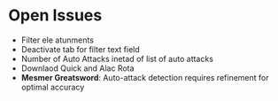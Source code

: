# Open Issues

- Filter ele atunments
- Deactivate tab for filter text field
- Number of Auto Attacks inetad of list of auto attacks
- Downlaod Quick and Alac Rota
- **Mesmer Greatsword**: Auto-attack detection requires refinement for optimal accuracy

